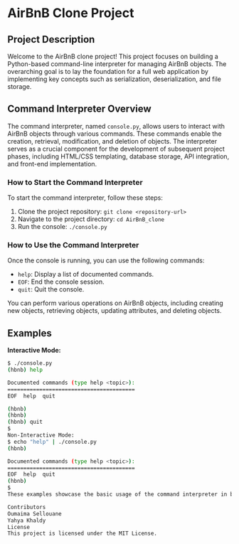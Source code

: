 # AirBnB Clone Project

## Project Description

Welcome to the AirBnB clone project! This project focuses on building a Python-based command-line interpreter for managing AirBnB objects. The overarching goal is to lay the foundation for a full web application by implementing key concepts such as serialization, deserialization, and file storage.

## Command Interpreter Overview

The command interpreter, named `console.py`, allows users to interact with AirBnB objects through various commands. These commands enable the creation, retrieval, modification, and deletion of objects. The interpreter serves as a crucial component for the development of subsequent project phases, including HTML/CSS templating, database storage, API integration, and front-end implementation.

### How to Start the Command Interpreter

To start the command interpreter, follow these steps:

1. Clone the project repository: `git clone <repository-url>`
2. Navigate to the project directory: `cd AirBnB_clone`
3. Run the console: `./console.py`

### How to Use the Command Interpreter

Once the console is running, you can use the following commands:

- `help`: Display a list of documented commands.
- `EOF`: End the console session.
- `quit`: Quit the console.

You can perform various operations on AirBnB objects, including creating new objects, retrieving objects, updating attributes, and deleting objects.

## Examples

**Interactive Mode:**

```bash
$ ./console.py
(hbnb) help

Documented commands (type help <topic>):
========================================
EOF  help  quit

(hbnb)
(hbnb)
(hbnb) quit
$
Non-Interactive Mode:
$ echo "help" | ./console.py
(hbnb)

Documented commands (type help <topic>):
========================================
EOF  help  quit
(hbnb)
$
These examples showcase the basic usage of the command interpreter in both interactive and non-interactive modes. Explore the available commands and enjoy building your AirBnB clone!

Contributors
Oumaima Sellouane
Yahya Khaldy
License
This project is licensed under the MIT License.
